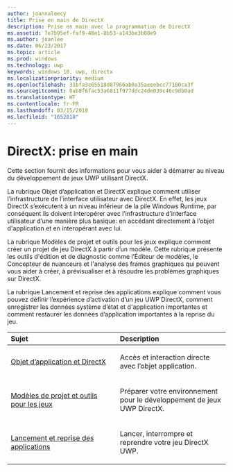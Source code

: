 ```yaml
---
author: joannaleecy
title: Prise en main de DirectX
description: Prise en main avec la programmation de DirectX
ms.assetid: 7e7b95ef-faf9-48e1-8b53-a143be3b08e9
ms.author: joanlee
ms.date: 06/23/2017
ms.topic: article
ms.prod: windows
ms.technology: uwp
keywords: windows 10, uwp, directx
ms.localizationpriority: medium
ms.openlocfilehash: 31bfa3c65518d87966ab0a35aeeebcc77180ca3f
ms.sourcegitcommit: 0ab8f6fac53a6811f977ddc24de039c46c9db0ad
ms.translationtype: HT
ms.contentlocale: fr-FR
ms.lasthandoff: 03/15/2018
ms.locfileid: "1652818"
---
```

# <a name="directx-getting-started"></a>DirectX: prise en main

Cette section fournit des informations pour vous aider à démarrer au niveau du développement de jeux UWP utilisant DirectX. 

La rubrique Objet d’application et DirectX explique comment utiliser l’infrastructure de l’interface utilisateur avec DirectX. En effet, les jeux DirectX s’exécutent à un niveau inférieur de la pile Windows Runtime, par conséquent ils doivent interopérer avec l’infrastructure d’interface utilisateur d’une manière plus basique: en accédant directement à l’objet d'application et en interopérant avec lui.

La rubrique Modèles de projet et outils pour les jeux explique comment créer un projet de jeu DirectX à partir d’un modèle. Cette rubrique présente les outils d'édition et de diagnostic comme l’Éditeur de modèles, le Concepteur de nuanceurs et l'analyse des frames graphiques qui peuvent vous aider à créer, à prévisualiser et à résoudre les problèmes graphiques sur DirectX.

La rubrique Lancement et reprise des applications explique comment vous pouvez définir l’expérience d’activation d’un jeu UWP DirectX, comment enregistrer les données système d’état et d'application importantes et comment restaurer les données d’application importantes à la reprise du jeu.

<table>
<colgroup>
<col width="50%" />
<col width="50%" />
</colgroup>
<thead>
<tr class="header">
<th align="left">Sujet</th>
<th align="left">Description</th>
</tr>
</thead>
<tbody>
<tr class="odd">
<td align="left"><p><a href="about-the-uwp-user-interface-and-directx.md">Objet d’application et DirectX</a></p></td>
<td align="left"><p>Accès et interaction directe avec l’objet application.</p></td>
</tr>
<tr class="even">
<td align="left"><p><a href="prepare-your-dev-environment-for-windows-store-directx-game-development.md">Modèles de projet et outils pour les jeux</a></p></td>
<td align="left"><p>Préparer votre environnement pour le développement de jeux UWP DirectX.</p></td>
</tr>
<tr class="odd">
<td align="left"><p><a href="launching-and-resuming-apps-directx-and-cpp.md">Lancement et reprise des applications</a></p></td>
<td align="left"><p>Lancer, interrompre et reprendre votre jeu DirectX UWP.</p></td>
</tr>
</tbody>
</table>